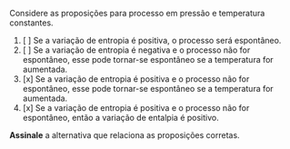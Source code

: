 Considere as proposições para processo em pressão e temperatura constantes.

1. [ ] Se a variação de entropia é positiva, o processo será espontâneo.
2. [ ] Se a variação de entropia é negativa e o processo não for espontâneo, esse pode tornar-se espontâneo se a temperatura for aumentada.
3. [x] Se a variação de entropia é positiva e o processo não for espontâneo, esse pode tornar-se espontâneo se a temperatura for aumentada.
4. [x] Se a variação de entropia é positiva e o processo não for espontâneo, então a variação de entalpia é positivo.

**Assinale** a alternativa que relaciona as proposições corretas.
